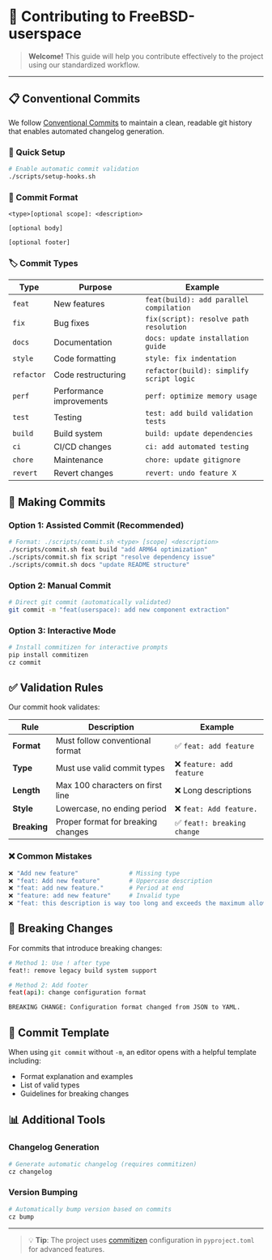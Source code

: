 # 🤝 Contributing to FreeBSD-userspace

> **Welcome!** This guide will help you contribute effectively to the project using our standardized workflow.

---

## 📋 Conventional Commits

We follow [Conventional Commits](https://www.conventionalcommits.org/) to maintain a clean, readable git history that enables automated changelog generation.

### 🔧 Quick Setup

```bash
# Enable automatic commit validation
./scripts/setup-hooks.sh
```

### 📝 Commit Format

```
<type>[optional scope]: <description>

[optional body]

[optional footer]
```

### 🏷️ Commit Types

| Type | Purpose | Example |
|------|---------|---------|
| `feat` | New features | `feat(build): add parallel compilation` |
| `fix` | Bug fixes | `fix(script): resolve path resolution` |
| `docs` | Documentation | `docs: update installation guide` |
| `style` | Code formatting | `style: fix indentation` |
| `refactor` | Code restructuring | `refactor(build): simplify script logic` |
| `perf` | Performance improvements | `perf: optimize memory usage` |
| `test` | Testing | `test: add build validation tests` |
| `build` | Build system | `build: update dependencies` |
| `ci` | CI/CD changes | `ci: add automated testing` |
| `chore` | Maintenance | `chore: update gitignore` |
| `revert` | Revert changes | `revert: undo feature X` |

## 🚀 Making Commits

### Option 1: Assisted Commit (Recommended)

```bash
# Format: ./scripts/commit.sh <type> [scope] <description>
./scripts/commit.sh feat build "add ARM64 optimization"
./scripts/commit.sh fix script "resolve dependency issue"
./scripts/commit.sh docs "update README structure"
```

### Option 2: Manual Commit

```bash
# Direct git commit (automatically validated)
git commit -m "feat(userspace): add new component extraction"
```

### Option 3: Interactive Mode

```bash
# Install commitizen for interactive prompts
pip install commitizen
cz commit
```

## ✅ Validation Rules

Our commit hook validates:

| Rule | Description | Example |
|------|-------------|---------|
| **Format** | Must follow conventional format | ✅ `feat: add feature` |
| **Type** | Must use valid commit types | ❌ `feature: add feature` |
| **Length** | Max 100 characters on first line | ❌ Long descriptions |
| **Style** | Lowercase, no ending period | ❌ `feat: Add feature.` |
| **Breaking** | Proper format for breaking changes | ✅ `feat!: breaking change` |

### ❌ Common Mistakes

```bash
❌ "Add new feature"              # Missing type
❌ "feat: Add new feature"        # Uppercase description
❌ "feat: add new feature."       # Period at end
❌ "feature: add new feature"     # Invalid type
❌ "feat: this description is way too long and exceeds the maximum allowed length"
```

## 🔧 Breaking Changes

For commits that introduce breaking changes:

```bash
# Method 1: Use ! after type
feat!: remove legacy build system support

# Method 2: Add footer
feat(api): change configuration format

BREAKING CHANGE: Configuration format changed from JSON to YAML.
```

## 🎯 Commit Template

When using `git commit` without `-m`, an editor opens with a helpful template including:
- Format explanation and examples
- List of valid types
- Guidelines for breaking changes

## 📊 Additional Tools

### Changelog Generation
```bash
# Generate automatic changelog (requires commitizen)
cz changelog
```

### Version Bumping
```bash
# Automatically bump version based on commits
cz bump
```

---

> 💡 **Tip**: The project uses [commitizen](https://commitizen-tools.github.io/commitizen/) configuration in `pyproject.toml` for advanced features.